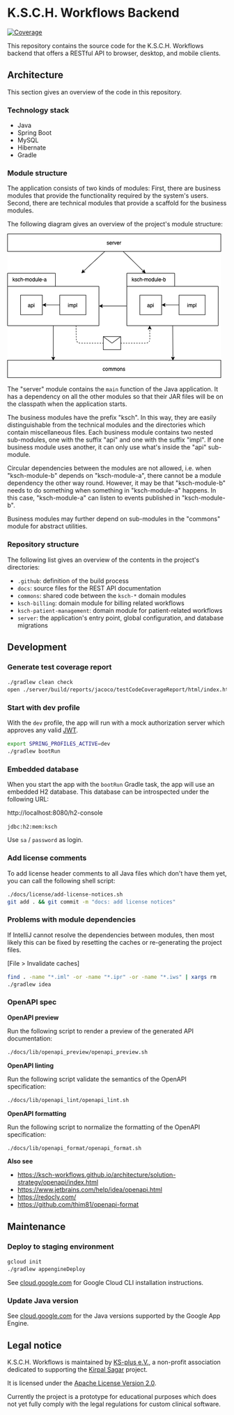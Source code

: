 # K.S.C.H. Workflows Backend

[![Coverage](https://sonarcloud.io/api/project_badges/measure?project=ksch-workflows_backend&metric=coverage)](https://sonarcloud.io/summary/new_code?id=ksch-workflows_backend)

This repository contains the source code for the K.S.C.H. Workflows backend that offers a RESTful API to browser, desktop, and mobile clients.

## Architecture

This section gives an overview of the code in this repository.

### Technology stack

- Java
- Spring Boot
- MySQL
- Hibernate
- Gradle

### Module structure

The application consists of two kinds of modules:
First, there are business modules that provide the functionality required by the system's users.
Second, there are technical modules that provide a scaffold for the business modules.

The following diagram gives an overview of the project's module structure:

![module structure](docs/img/modules.png)

The "server" module contains the `main` function of the Java application.
It has a dependency on all the other modules so that their JAR files will be on the classpath when the application starts.

The business modules have the prefix "ksch".
In this way, they are easily distinguishable from the technical modules and the directories which contain miscellaneous files.
Each business module contains two nested sub-modules, one with the suffix "api" and one with the suffix "impl".
If one business module uses another, it can only use what's inside the "api" sub-module.

Circular dependencies between the modules are not allowed, i.e. when "ksch-module-b" depends on "ksch-module-a", there cannot be a module dependency the other way round.
However, it may be that "ksch-module-b" needs to do something when something in "ksch-module-a" happens.
In this case, "ksch-module-a" can listen to events published in "ksch-module-b".

Business modules may further depend on sub-modules in the "commons" module for abstract utilities.

### Repository structure

The following list gives an overview of the contents in the project's directories:

- `.github`: definition of the build process
- `docs`: source files for the REST API documentation
- `commons`: shared code between the `ksch-*` domain modules
- `ksch-billing`: domain module for billing related workflows
- `ksch-patient-management`: domain module for patient-related workflows
- `server`: the application's entry point, global configuration, and database migrations

## Development

### Generate test coverage report

```sh
./gradlew clean check
open ./server/build/reports/jacoco/testCodeCoverageReport/html/index.html
```

### Start with dev profile

With the `dev` profile, the app will run with a mock authorization server which approves any valid [JWT](https://jwt.io/).

```sh
export SPRING_PROFILES_ACTIVE=dev
./gradlew bootRun
```

### Embedded database

When you start the app with the `bootRun` Gradle task, the app will use an embedded H2 database.
This database can be introspected under the following URL:

http://localhost:8080/h2-console

`jdbc:h2:mem:ksch`

Use `sa` / `password` as login.

### Add license comments

To add license header comments to all Java files which don't have them yet, you
can call the following shell script:

```sh
./docs/license/add-license-notices.sh
git add . && git commit -m "docs: add license notices"
```

### Problems with module dependencies

If IntelliJ cannot resolve the dependencies between modules, then most likely this can be fixed by resetting
the caches or re-generating the project files.

[File > Invalidate caches]

```sh
find . -name "*.iml" -or -name "*.ipr" -or -name "*.iws" | xargs rm
./gradlew idea
```

### OpenAPI spec

**OpenAPI preview**

Run the following script to render a preview of the generated API documentation:

```sh
./docs/lib/openapi_preview/openapi_preview.sh
```

**OpenAPI linting**

Run the following script validate the semantics of the OpenAPI specification:

```sh
./docs/lib/openapi_lint/openapi_lint.sh
```

**OpenAPI formatting**

Run the following script to normalize the formatting of the OpenAPI specification:

```sh
./docs/lib/openapi_format/openapi_format.sh
```

**Also see**

- https://ksch-workflows.github.io/architecture/solution-strategy/openapi/index.html
- https://www.jetbrains.com/help/idea/openapi.html
- https://redocly.com/
- https://github.com/thim81/openapi-format

## Maintenance

### Deploy to staging environment

```sh
gcloud init
./gradlew appengineDeploy
```

See [cloud.google.com](https://cloud.google.com/sdk/docs/install) for Google Cloud CLI installation instructions.

### Update Java version

See [cloud.google.com](https://cloud.google.com/appengine/docs/flexible/java/runtime#java_versions) for the Java versions supported by the Google App Engine.

## Legal notice

K.S.C.H. Workflows is maintained by [KS-plus e.V.](https://ks-plus.org/en/welcome/),
a non-profit association dedicated to supporting the [Kirpal Sagar](https://kirpal-sagar.org/en/welcome/) project.

It is licensed under the [Apache License Version 2.0](https://github.com/ksch-workflows/ksch-workflows/blob/master/LICENSE).

Currently the project is a prototype for educational purposes which does not yet fully comply with the legal regulations for custom clinical software.

